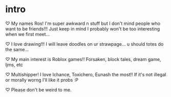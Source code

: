 # intro

♡ My names Ros! I'm super awkward n stuff but I don't mind people who want to be friends!!! Just keep in mind I probably won't be too interesting when we first meet...

♡ I love drawing!!! I will leave doodles on ur strawpage... u should totes do the same...

♡ My main interest is Roblox games!! Forsaken, block tales, dream game, ljms, etc

♡ Multishipper! I love Ichance, Toxichero, Eunash the most!! If it's not illegal or morally worng I'll like it probs :P

♡ Please don't be weird to me.

